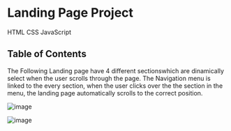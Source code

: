 # Landing Page Project

HTML
CSS
JavaScript

## Table of Contents

The Following Landing page have 4 different sectionswhich are dinamically select when the user scrolls through the page. The Navigation menu is linked to the every section, when the user clicks over the the section in the menu, the landing page automatically scrolls to the correct position.

![image](https://user-images.githubusercontent.com/65776444/170018839-e94b14be-2475-4eee-8ec9-354f404df95f.png)


![image](https://user-images.githubusercontent.com/65776444/170018885-2afb60aa-33f9-47d7-b3ae-1b036b3fa998.png)



